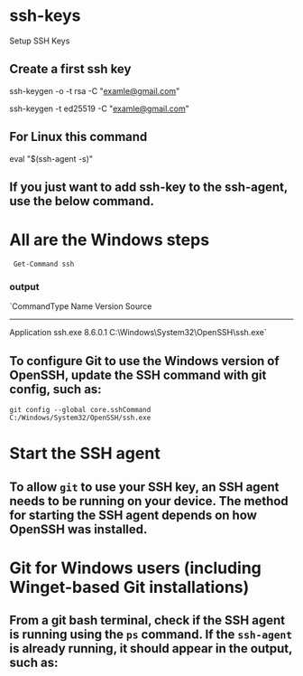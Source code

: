 # ssh-keys
Setup SSH Keys 

## Create a first ssh key 

  ssh-keygen -o -t rsa -C "examle@gmail.com"
  
  ssh-keygen -t ed25519 -C "examle@gmail.com"
  
## For Linux this command 

  eval "$(ssh-agent -s)"

## If you just want to add ssh-key to the ssh-agent, use the below command.

# All are the Windows steps 

  ` Get-Command ssh`

  ### output 

  `CommandType     Name                                               Version    Source
-----------     ----                                               -------    ------
Application     ssh.exe                                            8.6.0.1    C:\Windows\System32\OpenSSH\ssh.exe`

## To configure Git to use the Windows version of OpenSSH, update the SSH command with git config, such as:

  `git config --global core.sshCommand C:/Windows/System32/OpenSSH/ssh.exe`


# Start the SSH agent

## To allow `git` to use your SSH key, an SSH agent needs to be running on your device. The method for starting the SSH agent depends on how OpenSSH was installed.

# Git for Windows users (including Winget-based Git installations)

## From a git bash terminal, check if the SSH agent is running using the `ps` command. If the `ssh-agent` is already running, it should appear in the output, such as:






